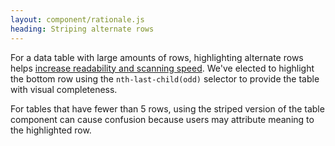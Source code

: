 ```yaml
---
layout: component/rationale.js
heading: Striping alternate rows
---
```


For a data table with large amounts of rows, highlighting alternate rows helps [increase readability and scanning speed](http://alistapart.com/article/zebrastripingmoredataforthecase/). We've elected to highlight the bottom row using the `nth-last-child(odd)` selector to provide the table with visual completeness. 

For tables that have fewer than 5 rows, using the striped version of the table component can cause confusion because users may attribute meaning to the highlighted row.
